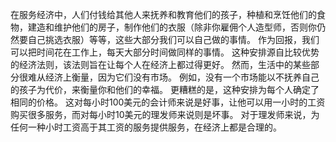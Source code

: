 在服务经济中，人们付钱给其他人来抚养和教育他们的孩子，种植和烹饪他们的食物，建造和维护他们的房子，制作他们的衣服（除非你雇佣个人造型师，否则你仍然要自己挑选衣服）等等，这些大部分我们可以自己做的事情。
作为回报，我们可以把时间花在工作上，每天大部分时间做同样的事情。
这种安排源自比较优势的经济法则，该法则旨在让每个人在经济上都过得更好。
然而，生活中的某些部分很难从经济上衡量，因为它们没有市场。
例如，没有一个市场能以不抚养自己的孩子为代价，来衡量你和他们的幸福。
更糟糕的是，这种安排为每个人确定了相同的价格。
这对每小时100美元的会计师来说是好事，让他可以用一小时的工资购买很多服务，而对每小时10美元的理发师来说则是坏事。
对于理发师来说，为任何一种小时工资高于其工资的服务提供服务，在经济上都是合理的。
